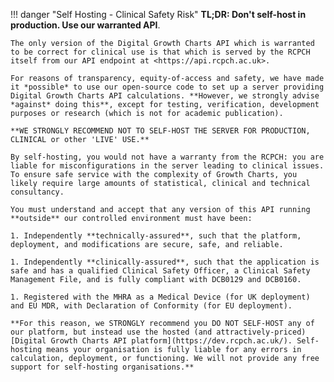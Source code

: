 !!! danger "Self Hosting - Clinical Safety Risk"
    **TL;DR: Don't self-host in production. Use our warranted API**.

    The only version of the Digital Growth Charts API which is warranted to be correct for clinical use is that which is served by the RCPCH itself from our API endpoint at <https://api.rcpch.ac.uk>. 
    
    For reasons of transparency, equity-of-access and safety, we have made it *possible* to use our open-source code to set up a server providing Digital Growth Charts API calculations. **However, we strongly advise *against* doing this**, except for testing, verification, development purposes or research (which is not for academic publication).
    
    **WE STRONGLY RECOMMEND NOT TO SELF-HOST THE SERVER FOR PRODUCTION, CLINICAL or other 'LIVE' USE.**  

    By self-hosting, you would not have a warranty from the RCPCH: you are liable for misconfigurations in the server leading to clinical issues. To ensure safe service with the complexity of Growth Charts, you likely require large amounts of statistical, clinical and technical consultancy.

    You must understand and accept that any version of this API running **outside** our controlled environment must have been: 
    
    1. Independently **technically-assured**, such that the platform, deployment, and modifications are secure, safe, and reliable.
    
    1. Independently **clinically-assured**, such that the application is safe and has a qualified Clinical Safety Officer, a Clinical Safety Management File, and is fully compliant with DCB0129 and DCB0160.
   
    1. Registered with the MHRA as a Medical Device (for UK deployment) and EU MDR, with Declaration of Conformity (for EU deployment).
   
    **For this reason, we STRONGLY recommend you DO NOT SELF-HOST any of our platform, but instead use the hosted (and attractively-priced) [Digital Growth Charts API platform](https://dev.rcpch.ac.uk/). Self-hosting means your organisation is fully liable for any errors in calculation, deployment, or functioning. We will not provide any free support for self-hosting organisations.**
